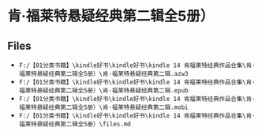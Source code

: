 # 肯·福莱特悬疑经典第二辑全5册）

## Files

- `F:/【01分类书籍】\kindle好书\kindle好书\kindle 14 肯福莱特经典作品合集\肯·福莱特悬疑经典第二辑全5册）\肯·福莱特悬疑经典第二辑.azw3`
- `F:/【01分类书籍】\kindle好书\kindle好书\kindle 14 肯福莱特经典作品合集\肯·福莱特悬疑经典第二辑全5册）\肯·福莱特悬疑经典第二辑.epub`
- `F:/【01分类书籍】\kindle好书\kindle好书\kindle 14 肯福莱特经典作品合集\肯·福莱特悬疑经典第二辑全5册）\肯·福莱特悬疑经典第二辑.mobi`
- `F:/【01分类书籍】\kindle好书\kindle好书\kindle 14 肯福莱特经典作品合集\肯·福莱特悬疑经典第二辑全5册）\files.md`
